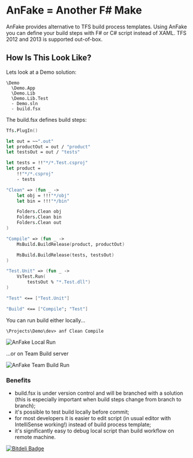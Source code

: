 # AnFake = Another F# Make

AnFake provides alternative to TFS build process templates. 
Using AnFake you can define your build steps with F# or C# script instead of XAML. 
TFS 2012 and 2013 is supported out-of-box.

## How Is This Look Like?

Lets look at a Demo solution:
```
\Demo
  \Demo.App
  \Demo.Lib
  \Demo.Lib.Test
  - Demo.sln
  - build.fsx      
```

The build.fsx defines build steps:
```fsharp
Tfs.PlugIn()

let out = ~~".out"
let productOut = out / "product"
let testsOut = out / "tests"

let tests = !!"*/*.Test.csproj"
let product = 
    !!"*/*.csproj"
    - tests

"Clean" => (fun _ ->    
    let obj = !!!"*/obj"
    let bin = !!!"*/bin"

    Folders.Clean obj
    Folders.Clean bin
    Folders.Clean out
)

"Compile" => (fun _ ->
    MsBuild.BuildRelease(product, productOut)

    MsBuild.BuildRelease(tests, testsOut)
)

"Test.Unit" => (fun _ -> 
    VsTest.Run(
        testsOut % "*.Test.dll")
)

"Test" <== ["Test.Unit"]

"Build" <== ["Compile"; "Test"]
```

You can run build either locally...

```
\Projects\Demo\dev> anf Clean Compile
```

![AnFake Local Run](https://github.com/IlyaAI/AnFake/blob/assets/Images/ConsoleSample.png)

...or on Team Build server

![AnFake Team Build Run](https://github.com/IlyaAI/AnFake/blob/assets/Images/TeamBuildSample.png)

### Benefits

* build.fsx is under version control and will be branched with a solution (this is especially important when build steps change from branch to branch);
* it's possible to test build locally before commit;
* for most developers it is easier to edit script (in usual editor with IntelliSense working!) instead of build process template;
* it's significantly easy to debug local script than build workflow on remote machine.


[![Bitdeli Badge](https://d2weczhvl823v0.cloudfront.net/IlyaAI/anfake/trend.png)](https://bitdeli.com/free "Bitdeli Badge")

